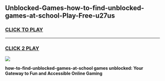 
## Unblocked-Games-how-to-find-unblocked-games-at-school-Play-Free-u27us
<h3>
<a href="https://premium76.site?title=how-to-find-unblocked-games-at-school&ref=18A1">CLICK TO PLAY</a></h3>
<hr>

<h3>
<a href="https://premium76.site?title=how-to-find-unblocked-games-at-school&ref=18A1">CLICK 2 PLAY</a>
  
</h3>

<a href="https://premium76.site?title=how-to-find-unblocked-games-at-school&ref=18A1"><img src="https://clearcache.store/games.png"></a>


**how-to-find-unblocked-games-at-school games unblocked: Your Gateway to Fun and Accessible Online Gaming**
